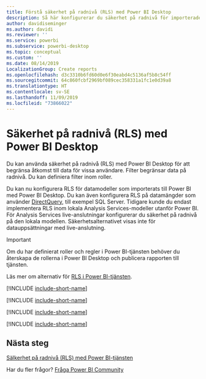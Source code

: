 ```yaml
---
title: Förstå säkerhet på radnivå (RLS) med Power BI Desktop
description: Så här konfigurerar du säkerhet på radnivå för importerade datauppsättningar och DirectQuery i Power BI Desktop.
author: davidiseminger
ms.author: davidi
ms.reviewer: ''
ms.service: powerbi
ms.subservice: powerbi-desktop
ms.topic: conceptual
ms.custom: ''
ms.date: 08/14/2019
LocalizationGroup: Create reports
ms.openlocfilehash: d3c3310b6fd60d0e6f30eabd4c5136af5b8c54ff
ms.sourcegitcommit: 64c860fcbf2969bf089cec358331a1fc1e0d39a8
ms.translationtype: HT
ms.contentlocale: sv-SE
ms.lasthandoff: 11/09/2019
ms.locfileid: "73866022"
---
```

# <a name="row-level-security-rls-with-power-bi-desktop"></a>Säkerhet på radnivå (RLS) med Power BI Desktop

Du kan använda säkerhet på radnivå (RLS) med Power BI Desktop för att begränsa åtkomst till data för vissa användare. Filter begränsar data på radnivå. Du kan definiera filter inom roller.

Du kan nu konfigurera RLS för datamodeller som importerats till Power BI med Power BI Desktop. Du kan även konfigurera RLS på datamängder som använder [DirectQuery](desktop-use-directquery.md), till exempel SQL Server. Tidigare kunde du endast implementera RLS inom lokala Analysis Services-modeller utanför Power BI. För Analysis Services live-anslutningar konfigurerar du säkerhet på radnivå på den lokala modellen. Säkerhetsalternativet visas inte för datauppsättningar med live-anslutning.

> [!IMPORTANT]
> Om du har definierat roller och regler i Power BI-tjänsten behöver du återskapa de rollerna i Power BI Desktop och publicera rapporten till tjänsten.

Läs mer om alternativ för [RLS i Power BI-tjänsten](service-admin-rls.md).

[!INCLUDE [include-short-name](./includes/rls-desktop-define-roles.md)]

[!INCLUDE [include-short-name](./includes/rls-desktop-view-as-roles.md)]

[!INCLUDE [include-short-name](./includes/rls-limitations.md)]

[!INCLUDE [include-short-name](./includes/rls-faq.md)]

## <a name="next-steps"></a>Nästa steg

[Sälkerhet på radnivå (RLS) med Power BI-tjänsten](service-admin-rls.md)  

Har du fler frågor? [Fråga Power BI Community](https://community.powerbi.com/)